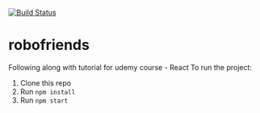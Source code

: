 [![Build Status](https://travis-ci.com/bvdwalt/robofriends.svg?branch=master)](https://travis-ci.com/bvdwalt/robofriends)

# robofriends
Following along with tutorial for udemy course - React
To run the project:

1. Clone this repo
2. Run `npm install`
3. Run `npm start`